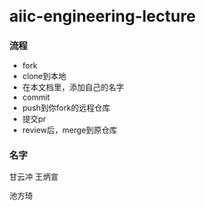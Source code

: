 # aiic-engineering-lecture

### 流程
* fork
* clone到本地
* 在本文档里，添加自己的名字
* commit
* push到你fork的远程仓库
* 提交pr
* review后，merge到原仓库


### 名字
甘云冲
王炳宣

池方琦